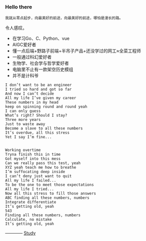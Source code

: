 ### Hello there

`我就从零点起步，向最美好的前途，向最美好的前途，哪怕是漫长的路。`

令人感叹。

- 在学习Go、C、Python、vue
- AIGC爱好者
- 懂一点后端+野路子前端+半吊子产品+还没学过的网工≈全菜工程师
- 一般通过科幻爱好者
- 生物学、社会学与哲学爱好者
- 电脑里不止有一款架空历史模组
- 并不是计科爷
```
I don’t want to be an engineer
I tried so hard and got so far
And now I can’t decide
All my life I’ve given my career
These numbers in my head
keep on spinning round and round yeah
I can only guess
What’s right? Should I stay?
Three more years
Just to waste away
Become a slave to all these numbers
It’s overdue, all this stress
Yet I say I’m fine...


Working overtime
Tryna finish this in time
Got myself into this mess
Can we really pass this test, yeah
XYZ yeah teach me how to breathe
I’m suffocating deep inside
I can’t deny just want to quit
All my life I failed...
To be the one to meet those expectations
All my life I tried...
Now all this stress to fill those answers
ABC finding all these numbers, numbers
Integrate differentiate
It’s getting old, yeah
543
Finding all these numbers, numbers
Calculate, no mistake
It’s getting old, yeah
```
———— [Study](https://www.youtube.com/watch?v=zMlH7RH6psw)
